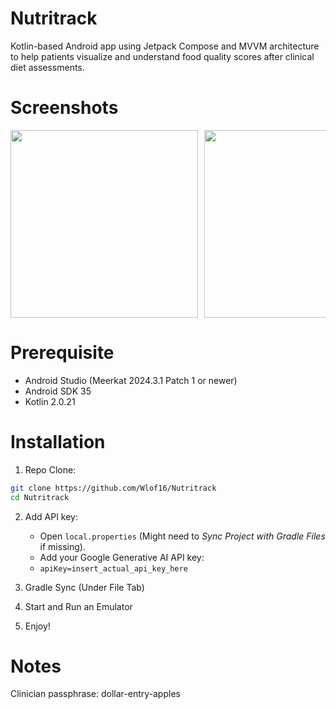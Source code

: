 # Nutritrack
Kotlin-based Android app using Jetpack Compose and MVVM architecture to help patients visualize and understand food quality scores after clinical diet assessments. 

# Screenshots
<div style="display: flex; gap: 10px; overflow-x: auto; align-items: flex-start;">
  <img src="https://github.com/user-attachments/assets/9491fa1d-443b-4d3a-92d2-5aea1b54660f" height="300" />
  <img src="https://github.com/user-attachments/assets/80213472-eb7e-4ce3-99b4-349a2dba6fcd" height="300" />
  <img src="https://github.com/user-attachments/assets/81d11210-248b-4a74-b112-6c737ae0110e" height="300" />
  <img src="https://github.com/user-attachments/assets/6d764128-3c65-4563-b473-8ccd47e312ff" height="300" />
  <img src="https://github.com/user-attachments/assets/6f743c3b-7f34-4b55-8c0d-4987c4a4d2d2" height="300" />
  <img src="https://github.com/user-attachments/assets/4c83b41a-8ba8-4ff1-a4b5-4bd31405321a" height="300" />
  <img src="https://github.com/user-attachments/assets/5ae94aa7-a04d-4a16-a430-dd1342ca0fa2" height="300" />
</div>

# Prerequisite
  - Android Studio (Meerkat 2024.3.1 Patch 1 or newer)
  - Android SDK 35
  - Kotlin 2.0.21

# Installation
1. Repo Clone:
```bash
git clone https://github.com/Wlof16/Nutritrack
cd Nutritrack
```

2. Add API key:
    - Open `local.properties` (Might need to *Sync Project with Gradle Files* if missing).
    - Add your Google Generative AI API key:
    - `apiKey=insert_actual_api_key_here`

3. Gradle Sync (Under File Tab)

4. Start and Run an Emulator

5. Enjoy!

# Notes
Clinician passphrase: dollar-entry-apples



